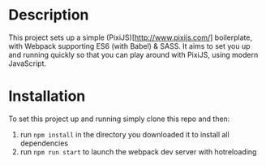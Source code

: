 # Description
This project sets up a simple (PixiJS)[http://www.pixijs.com/] boilerplate, with Webpack supporting ES6 (with Babel) & SASS. It aims to set you up and running quickly so that you can play around with PixiJS, using modern JavaScript.

# Installation
To set this project up and running simply clone this repo and then:
1) run ````npm install```` in the directory you downloaded it to install all dependencies
2) run ````npm run start```` to launch the webpack dev server with hotreloading
